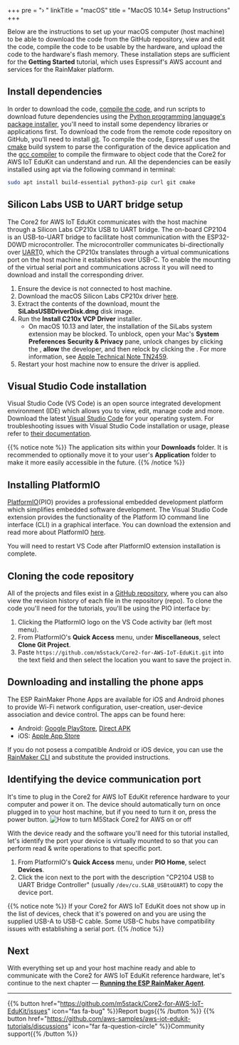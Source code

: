 +++
pre = "› "
linkTitle = "macOS"
title = "MacOS 10.14+ Setup Instructions"
+++

Below are the instructions to set up your macOS computer (host machine) to be able to download the code from the GitHub repository, view and edit the code, compile the code to be usable by the hardware, and upload the code to the hardware's flash memory. These installation steps are sufficient for the **Getting Started** tutorial, which uses Espressif's AWS account and services for the RainMaker platform.

## Install dependencies
In order to download the code, [compile the code](https://en.wikipedia.org/wiki/Object_code), and run scripts to download future dependencies using the [Python programming language's package installer](https://pip.pypa.io/en/stable/), you'll need to install some dependency libraries or applications first. To download the code from the remote code repository on GitHub, you'll need to install [git](https://git-scm.com/). To compile the code, Espressif uses the [cmake](https://git-scm.com/) build system to parse the configuration of the device application and the [gcc compiler](https://gcc.gnu.org/onlinedocs/gcc/) to compile the firmware to object code that the Core2 for AWS IoT EduKit can understand and run. All the dependencies can be easily installed using apt via the following command in terminal:
```bash
sudo apt install build-essential python3-pip curl git cmake
```

## Silicon Labs USB to UART bridge setup
The Core2 for AWS IoT EduKit communicates with the host machine through a Silicon Labs CP210x USB to UART bridge. The on-board CP2104 is an USB-to-UART bridge to facilitate host communication with the ESP32-D0WD microcontroller. The microcontroller communicates bi-directionally over [UART](https://docs.espressif.com/projects/esp-idf/en/latest/esp32/api-reference/peripherals/uart.html)0, which the CP210x translates through a virtual communications port on the host machine it establishes over USB-C. To enable the mounting of the virtual serial port and communications across it you will need to download and install the corresponding driver.

1) Ensure the device is not connected to host machine.
2) Download the macOS Silicon Labs CP210x driver [here](https://www.silabs.com/documents/public/software/Mac_OSX_VCP_Driver.zip).
3) Extract the contents of the download, mount the **SiLabsUSBDriverDisk.dmg** disk image.
4) Run the **Install C210x VCP Driver** installer.
   - On macOS 10.13 and later, the installation of the SiLabs system extension may be blocked. To unblock, open your Mac's **System Preferences** <i class="fas fa-arrow-right"></i> **Security & Privacy** pane, unlock changes by clicking the <i class="fas fa-lock"></i>, **allow** the developer, and then relock by clicking the <i class="fas fa-lock-open"></i>. For more information, see [Apple Technical Note TN2459](https://developer.apple.com/library/archive/technotes/tn2459/_index.html).
5) Restart your host machine now to ensure the driver is applied.

## Visual Studio Code installation
Visual Studio Code (VS Code) is an open source integrated development environment (IDE) which allows you to view, edit, manage code and more. Download the latest [Visual Studio Code](https://code.visualstudio.com/) for your operating system. For troubleshooting issues with Visual Studio Code installation or usage, please refer to [their documentation](https://code.visualstudio.com/docs/setup/setup-overview).

{{% notice note %}}
The application sits within your **Downloads** folder. It is recommended to optionally move it to your user's **Application** folder to make it more easily accessible in the future.
{{% /notice %}}

## Installing PlatformIO
[PlatformIO](https://marketplace.visualstudio.com/items?itemName=platformio.platformio-ide)(PIO) provides a professional embedded development platform which simplifies embedded software development. The Visual Studio Code extension provides the functionality of the Platform IO command line interface (CLI) in a graphical interface. You can download the extension and read more about PlatformIO [here](https://platformio.org/install/ide?install=vscode).

You will need to restart VS Code after PlatformIO extension installation is complete.

## Cloning the code repository
All of the projects and files exist in a [GitHub repository](https://docs.github.com/en/github/creating-cloning-and-archiving-repositories/about-repositories), where you can also view the revision history of each file in the repository (repo). To clone the code you'll need for the tutorials, you'll be using the PIO interface by:
1) Clicking the PlatformIO logo on the VS Code activity bar (left most menu).
2) From PlatformIO's **Quick Access** menu, under **Miscellaneous**, select **Clone Git Project**.
3) Paste `https://github.com/m5stack/Core2-for-AWS-IoT-EduKit.git` into the text field and then select the location you want to save the project in.

## Downloading and installing the phone apps
The ESP RainMaker Phone Apps are available for iOS and Android phones to provide Wi-Fi network configuration, user-creation, user-device association and device control. The apps can be found here:
* Android: [Google PlayStore](https://play.google.com/store/apps/details?id=com.espressif.rainmaker), [Direct APK](https://github.com/espressif/esp-rainmaker-android/releases)
* iOS: [Apple App Store](https://apps.apple.com/app/esp-rainmaker/id1497491540)

If you do not posess a compatible Android or iOS device, you can use the [RainMaker CLI](https://rainmaker.espressif.com/docs/cli-setup.html) and substitute the provided instructions.

## Identifying the device communication port
It's time to plug in the Core2 for AWS IoT EduKit reference hardware to your computer and power it on. The device should automatically turn on once plugged in to your host machine, but if you need to turn it on, press the power button.
![How to turn M5Stack Core2 for AWS on or off](macos/core2foraws_power_on_off.jpg?width=500px&classes=shadow)

With the device ready and the software you'll need for this tutorial installed, let's identify the port your device is virtually mounted to so that you can perform read & write operations to that specific port.
1) From PlatformIO's **Quick Access** menu, under **PIO Home**, select **Devices**.
2) Click the icon next to the port with the description "CP2104 USB to UART Bridge Controller" (usually `/dev/cu.SLAB_USBtoUART`) to copy the device port.

{{% notice note %}}
If your Core2 for AWS IoT EduKit does not show up in the list of devices, check that it's powered on and you are using the supplied USB-A to USB-C cable. Some USB-C hubs have compatibility issues with establishing a serial port.
{{% /notice %}}

## Next
With everything set up and your host machine ready and able to communicate with the Core2 for AWS IoT EduKit reference hardware, let's continue to the next chapter — [**Running the ESP RainMaker Agent**](/en/getting-started/run-rainmaker.html).

---
{{% button href="https://github.com/m5stack/Core2-for-AWS-IoT-EduKit/issues" icon="fas fa-bug" %}}Report bugs{{% /button %}} {{% button href="https://github.com/aws-samples/aws-iot-edukit-tutorials/discussions" icon="far fa-question-circle" %}}Community support{{% /button %}}